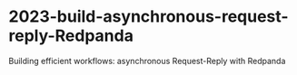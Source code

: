 # 2023-build-asynchronous-request-reply-Redpanda
Building efficient workflows: asynchronous Request-Reply with Redpanda
